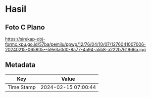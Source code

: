 # Hasil

## Foto C Plano

https://sirekap-obj-formc.kpu.go.id/57ba/pemilu/ppwp/12/76/04/10/07/1276041007006-20240215-065805--59e3a0d0-8a77-4a94-a5b8-a222b761966a.jpg


## Metadata

| Key        | Value               |
| ---------- | ------------------- |
| Time Stamp | 2024-02-15 07:00:44 |



